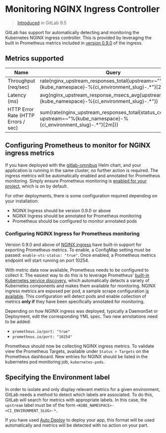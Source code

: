 # Monitoring NGINX Ingress Controller
> [Introduced](https://gitlab.com/gitlab-org/gitlab-ce/merge_requests/13438) in GitLab 9.5

GitLab has support for automatically detecting and monitoring the Kubernetes NGINX ingress controller. This is provided by leveraging the built in Prometheus metrics included in [version 0.9.0](https://github.com/kubernetes/ingress/blob/master/controllers/nginx/Changelog.md#09-beta1) of the ingress.

## Metrics supported

| Name | Query |
| ---- | ----- |
| Throughput (req/sec) | rate(nginx_upstream_responses_total{upstream=~"%{kube_namespace}-%{ci_environment_slug}-.*"}[2m]) |
| Latency (ms) | avg(nginx_upstream_response_msecs_avg{upstream=~"%{kube_namespace}-%{ci_environment_slug}-.*"}) |
| HTTP Error Rate (HTTP Errors / sec) | sum(rate(nginx_upstream_responses_total{status_code="5xx", upstream=~"%{kube_namespace}-%{ci_environment_slug}-.*"}[2m])) |

## Configuring Prometheus to monitor for NGINX ingress metrics

If you have deployed with the [gitlab-omnibus](https://docs.gitlab.com/ee/install/kubernetes/gitlab_omnibus.md) Helm chart, and your application is running in the same cluster, no further action is required. The ingress metrics will be automatically enabled and annotated for Prometheus monitoring. Simply ensure Prometheus monitoring is [enabled for your project](../prometheus.md), which is on by default.

For other deployments, there is some configuration required depending on your installation:
* NGINX Ingress should be version 0.9.0 or above
* NGINX Ingress should be annotated for Prometheus monitoring
* Prometheus should be configured to monitor annotated pods

### Configuring NGINX Ingress for Prometheus monitoring

Version 0.9.0 and above of [NGINX ingress](https://github.com/kubernetes/ingress/tree/master/controllers/nginx) have built-in support for exporting Prometheus metrics. To enable, a ConfigMap setting must be passed: `enable-vts-status: "true"`. Once enabled, a Prometheus metrics endpoint will start running on port 10254.

With metric data now available, Prometheus needs to be configured to collect it. The easiest way to do this is to leverage Prometheus' [built-in Kubernetes service discovery](https://prometheus.io/docs/operating/configuration/#kubernetes_sd_config), which automatically detects a variety of Kubernetes components and makes them available for monitoring. NGINX ingress metrics are exposed per pod, a sample scrape configuration [is available](https://github.com/prometheus/prometheus/blob/master/documentation/examples/prometheus-kubernetes.yml#L248). This configuration will detect pods and enable collection of metrics **only if** they have been specifically annotated for monitoring.

Depending on how NGINX ingress was deployed, typically a DaemonSet or Deployment, edit the corresponding YML spec. Two new annotations need to be added:
* `prometheus.io/port: "true"`
* `prometheus.io/port: "10254"`

Prometheus should now be collecting NGINX ingress metrics. To validate view the Prometheus Targets, available under `Status > Targets` on the Prometheus dashboard. New entries for NGINX should be listed in the kubernetes pod monitoring job, `kubernetes-pods`.

## Specifying the Environment label

In order to isolate and only display relevant metrics for a given environment, GitLab needs a method to detect which labels are associated. To do this, GitLab will search for metrics with appropriate labels. In this case, the `upstream` label must be of the form `<KUBE_NAMESPACE>-<CI_ENVIRONMENT_SLUG>-*`.

If you have used [Auto Deploy](https://docs.gitlab.com/ee/ci/autodeploy/index.html) to deploy your app, this format will be used automatically and metrics will be detected with no action on your part.
